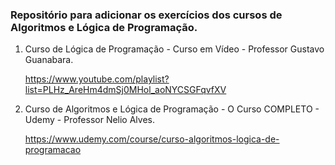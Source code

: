 ### Repositório para adicionar os exercícios dos cursos de Algoritmos e Lógica de Programação.

1. Curso de Lógica de Programação - Curso em Vídeo - Professor Gustavo Guanabara.

   https://www.youtube.com/playlist?list=PLHz_AreHm4dmSj0MHol_aoNYCSGFqvfXV
   
2. Curso de Algoritmos e Lógica de Programação - O Curso COMPLETO - Udemy - Professor Nelio Alves.
   
   https://www.udemy.com/course/curso-algoritmos-logica-de-programacao 
